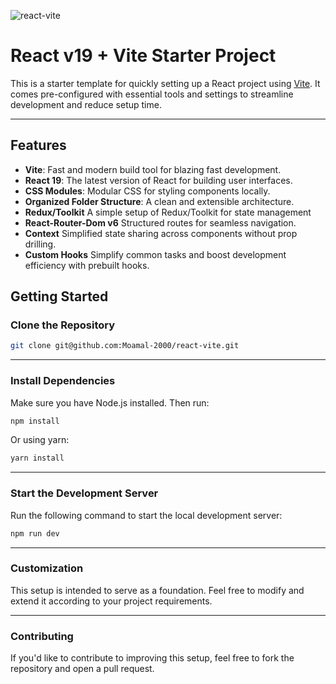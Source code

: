 ![react-vite](https://github.com/user-attachments/assets/e7c6c6f2-4789-4cee-9d33-4b34ea238c9e)

# React v19 + Vite Starter Project

This is a starter template for quickly setting up a React project using [Vite](https://vitejs.dev). It comes pre-configured with essential tools and settings to streamline development and reduce setup time.

---

## Features

- **Vite**: Fast and modern build tool for blazing fast development.
- **React 19**: The latest version of React for building user interfaces.
- **CSS Modules**: Modular CSS for styling components locally.
- **Organized Folder Structure**: A clean and extensible architecture.
- **Redux/Toolkit** A simple setup of Redux/Toolkit for state management
- **React-Router-Dom v6** Structured routes for seamless navigation.
- **Context** Simplified state sharing across components without prop drilling.
- **Custom Hooks** Simplify common tasks and boost development efficiency with prebuilt hooks.

## Getting Started

### Clone the Repository

```bash
git clone git@github.com:Moamal-2000/react-vite.git
```

---

### Install Dependencies

Make sure you have Node.js installed. Then run:

```bash
npm install
```

Or using yarn:

```bash
yarn install
```

---

### Start the Development Server

Run the following command to start the local development server:

```bash
npm run dev
```

---

### Customization

This setup is intended to serve as a foundation. Feel free to modify and extend it according to your project requirements.

---

### Contributing

If you'd like to contribute to improving this setup, feel free to fork the repository and open a pull request.
